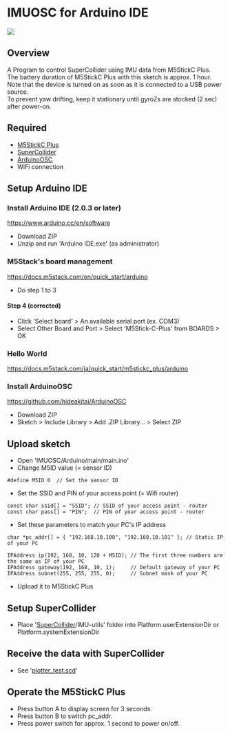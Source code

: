 # IMUOSC for Arduino IDE

[![](https://img.youtube.com/vi/TP_IzwO8O2c/0.jpg)](https://www.youtube.com/watch?v=TP_IzwO8O2c)

## Overview
A Program to control SuperCollider using IMU data from M5StickC Plus.
<br>
The battery duration of M5StickC Plus with this sketch is approx. 1 hour.
<br>
Note that the device is turned on as soon as it is connected to a USB power source.
<br>
To prevent yaw drifting, keep it stationary until gyroZs are stocked (2 sec) after power-on.

## Required
- [M5StickC Plus](https://shop.m5stack.com/collections/m5-controllers/products/m5stickc-plus-esp32-pico-mini-iot-development-kit)
- [SuperCollider](https://supercollider.github.io/)
- [ArduinoOSC](https://github.com/hideakitai/ArduinoOSC)
- WiFi connection

## Setup Arduino IDE

### Install Arduino IDE (2.0.3 or later)
https://www.arduino.cc/en/software
- Download ZIP
- Unzip and run 'Arduino IDE.exe' (as administrator)

### M5Stack's board management
https://docs.m5stack.com/en/quick_start/arduino
- Do step 1 to 3
#### Step 4 (corrected)
- Click 'Select board' > An available serial port (ex. COM3)
- Select Other Board and Port > Select 'M5Stick-C-Plus' from BOARDS > OK

### Hello World
https://docs.m5stack.com/ja/quick_start/m5stickc_plus/arduino

### Install ArduinoOSC
https://github.com/hideakitai/ArduinoOSC
- Download ZIP
- Sketch > Include Library > Add .ZIP Library... > Select ZIP

## Upload sketch
- Open 'IMUOSC/Arduino/main/main.ino'
- Change M5ID value (= sensor ID)
```
#define M5ID 0  // Set the sensor ID
```
- Set the SSID and PIN of your access point (= Wifi router)
```
const char ssid[] = "SSID"; // SSID of your access point - router
const char pass[] = "PIN";  // PIN of your access point - router
```
- Set these parameters to match your PC's IP address
```
char *pc_addr[] = { "192.168.10.100", "192.168.10.101" }; // Static IP of your PC
```
```
IPAddress ip(192, 168, 10, 120 + M5ID); // The first three numbers are the same as IP of your PC
IPAddress gateway(192, 168, 10, 1);     // Default gateway of your PC
IPAddress subnet(255, 255, 255, 0);     // Subnet mask of your PC
```
- Upload it to M5StickC Plus

## Setup SuperCollider
- Place '[SuperCollider](https://github.com/piperauritum/IMUOSC/tree/main/SuperCollider)/IMU-utils' folder into Platform.userExtensionDir or Platform.systemExtensionDir

## Receive the data with SuperCollider
- See '[plotter_test.scd](https://github.com/piperauritum/IMUOSC/blob/main/SuperCollider/plotter_test.scd)'

## Operate the M5StickC Plus
- Press button A to display screen for 3 seconds.
- Press button B to switch pc_addr.
- Press power switch for approx. 1 second to power on/off.